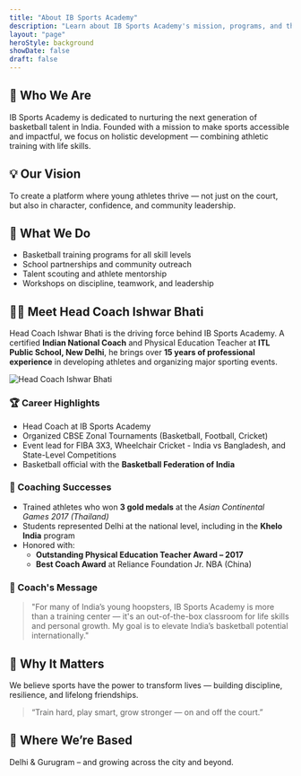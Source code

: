 ```yaml
---
title: "About IB Sports Academy"
description: "Learn about IB Sports Academy's mission, programs, and the journey of Head Coach Ishwar Bhati in shaping young basketball talent across India."
layout: "page"
heroStyle: background
showDate: false
draft: false
---
```


## 🏀 Who We Are

IB Sports Academy is dedicated to nurturing the next generation of basketball talent in India. Founded with a mission to make sports accessible and impactful, we focus on holistic development — combining athletic training with life skills.

## 💡 Our Vision

To create a platform where young athletes thrive — not just on the court, but also in character, confidence, and community leadership.

## 🎯 What We Do

- Basketball training programs for all skill levels
- School partnerships and community outreach
- Talent scouting and athlete mentorship
- Workshops on discipline, teamwork, and leadership  

## 🧑‍🏫 Meet Head Coach Ishwar Bhati

Head Coach Ishwar Bhati is the driving force behind IB Sports Academy. A certified **Indian National Coach** and Physical Education Teacher at **ITL Public School, New Delhi**, he brings over **15 years of professional experience** in developing athletes and organizing major sporting events.

![Head Coach Ishwar Bhati](profile_pic.png)

### 🏆 Career Highlights

- Head Coach at IB Sports Academy  
- Organized CBSE Zonal Tournaments (Basketball, Football, Cricket)  
- Event lead for FIBA 3X3, Wheelchair Cricket - India vs Bangladesh, and State-Level Competitions  
- Basketball official with the **Basketball Federation of India**

### 🥇 Coaching Successes

- Trained athletes who won **3 gold medals** at the *Asian Continental Games 2017 (Thailand)*  
- Students represented Delhi at the national level, including in the **Khelo India** program  
- Honored with:
  - **Outstanding Physical Education Teacher Award – 2017**  
  - **Best Coach Award** at Reliance Foundation Jr. NBA (China)

### 💬 Coach's Message

> "For many of India’s young hoopsters, IB Sports Academy is more than a training center — it's an out-of-the-box classroom for life skills and personal growth. My goal is to elevate India’s basketball potential internationally."

## 🙌 Why It Matters

We believe sports have the power to transform lives — building discipline, resilience, and lifelong friendships.

> “Train hard, play smart, grow stronger — on and off the court.”

## 📍 Where We’re Based

Delhi & Gurugram – and growing across the city and beyond.
